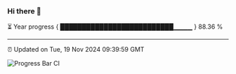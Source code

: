 ### Hi there 👋

⏳ Year progress { ██████████████████████████▁▁▁▁ } 88.36 %

---

⏰ Updated on Tue, 19 Nov 2024 09:39:59 GMT

![Progress Bar CI](https://github.com/IshwaranRudhara/GIT-ACTION/workflows/Progress%20Bar%20CI/badge.svg)
